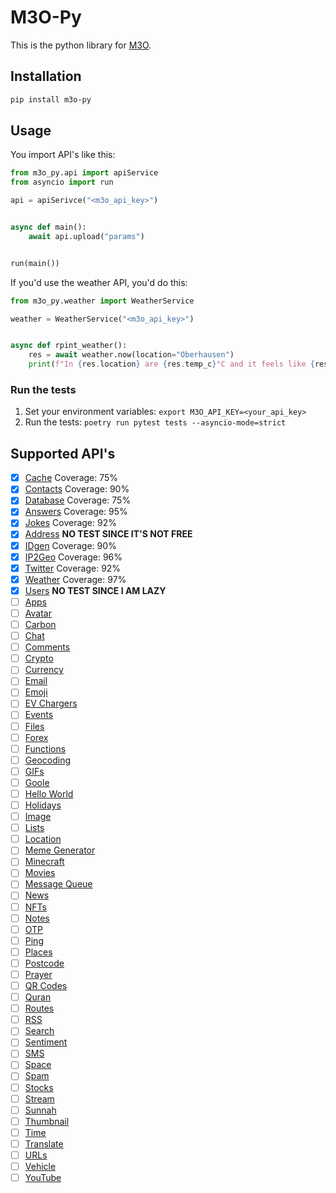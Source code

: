 # M3O-Py

This is the python library for [M3O](https://github.com/m3o/m3o).

## Installation

```sh
pip install m3o-py
```

## Usage

You import API's like this:

```python
from m3o_py.api import apiService
from asyncio import run

api = apiSerivce("<m3o_api_key>")


async def main():
    await api.upload("params")


run(main())
```

If you'd use the weather API, you'd do this:

```python
from m3o_py.weather import WeatherService

weather = WeatherService("<m3o_api_key>")


async def rpint_weather():
    res = await weather.now(location="Oberhausen")
    print(f"In {res.location} are {res.temp_c}°C and it feels like {res.feels_like_c}°C. ")
```

### Run the tests

1. Set your environment variables: `export M3O_API_KEY=<your_api_key>`
2. Run the tests: `poetry run pytest tests --asyncio-mode=strict`

## Supported API's

- [x] [Cache](https://m3o.com/cache) Coverage: 75%
- [x] [Contacts](https://m3o.com/contact) Coverage: 90%
- [x] [Database](https://m3o.com/db) Coverage: 75%
- [x] [Answers](https://m3o.com/answer) Coverage: 95%
- [x] [Jokes](https://m3o.com/joke) Coverage: 92%
- [x] [Address](https://m3o.com/address) **NO TEST SINCE IT'S NOT FREE**
- [x] [IDgen](https://m3o.com/id) Coverage: 90%
- [x] [IP2Geo](https://m3o.com/ip) Coverage: 96%
- [x] [Twitter](https://m3o.com/twitter) Coverage: 92%
- [x] [Weather](https://m3o.com/weather) Coverage: 97%
- [x] [Users](https://m3o.com/user) **NO TEST SINCE I AM LAZY**
- [ ] [Apps](https://m3o.com/app)
- [ ] [Avatar](https://m3o.com/avatar)
- [ ] [Carbon](https://m3o.com/carbon)
- [ ] [Chat](https://m3o.com/chat)
- [ ] [Comments](https://m3o.com/comments)
- [ ] [Crypto](https://m3o.com/crypto)
- [ ] [Currency](https://m3o.com/currency)
- [ ] [Email](https://m3o.com/email)
- [ ] [Emoji](https://m3o.com/emoji)
- [ ] [EV Chargers](https://m3o.com/evchargers)
- [ ] [Events](https://m3o.com/event)
- [ ] [Files](https://m3o.com/file)
- [ ] [Forex](https://m3o.com/forex)
- [ ] [Functions](https://m3o.com/function)
- [ ] [Geocoding](https://m3o.com/geocoding)
- [ ] [GIFs](https://m3o.com/gifs)
- [ ] [Goole](https://m3o.com/google)
- [ ] [Hello World](https://m3o.com/helloworld)
- [ ] [Holidays](https://m3o.com/holidays)
- [ ] [Image](https://m3o.com/image)
- [ ] [Lists](https://m3o.com/lists)
- [ ] [Location](https://m3o.com/location)
- [ ] [Meme Generator](https://m3o.com/memegen)
- [ ] [Minecraft](https://m3o.com/minecraft)
- [ ] [Movies](https://m3o.com/movie)
- [ ] [Message Queue](https://m3o.com/mq)
- [ ] [News](https://m3o.com/news)
- [ ] [NFTs](https://m3o.com/nft)
- [ ] [Notes](https://m3o.com/notes)
- [ ] [OTP](https://m3o.com/otp)
- [ ] [Ping](https://m3o.com/ping)
- [ ] [Places](https://m3o.com/place)
- [ ] [Postcode](https://m3o.com/postcode)
- [ ] [Prayer](https://m3o.com/prayer)
- [ ] [QR Codes](https://m3o.com/qr)
- [ ] [Quran](https://m3o.com/quran)
- [ ] [Routes](https://m3o.com/routing)
- [ ] [RSS](https://m3o.com/rss)
- [ ] [Search](https://m3o.com/search)
- [ ] [Sentiment](https://m3o.com/sentiment)
- [ ] [SMS](https://m3o.com/sms)
- [ ] [Space](https://m3o.com/space)
- [ ] [Spam](https://m3o.com/spam)
- [ ] [Stocks](https://m3o.com/stock)
- [ ] [Stream](https://m3o.com/stream)
- [ ] [Sunnah](https://m3o.com/sunnah)
- [ ] [Thumbnail](https://m3o.com/thumbnail)
- [ ] [Time](https://m3o.com/time)
- [ ] [Translate](https://m3o.com/translate)
- [ ] [URLs](https://m3o.com/url)
- [ ] [Vehicle](https://m3o.com/vehicle)
- [ ] [YouTube](https://m3o.com/youtube)